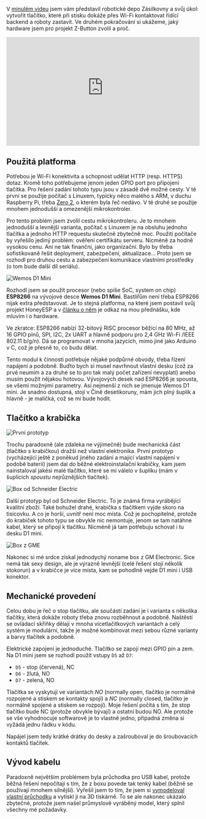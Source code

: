 <!-- dcterms:title = Jak zastavit robotické depo Zásilkovny: Hardware -->
<!-- dcterms:abstract = V minulém videu jsem vám představil robotické depo Zásilkovny a svůj úkol: vytvořit tlačítko, které při stisku dokáže přes Wi-Fi kontaktovat řídící backend a roboty zastavit. Ve druhém pokračování si ukážeme, jaký hardware jsem pro projekt Z-Button zvolil a proč. -->
<!-- dcterms:creator = Michal Altair Valášek -->
<!-- x4w:pictureUrl = /perex-pictures/20211126-robodepo-2.jpg -->
<!-- x4w:pictureWidth = 150 -->
<!-- x4w:pictureHeight = 150 -->
<!-- x4w:coverUrl = /cover-pictures/20211126-robodepo-2.jpg -->
<!-- x4w:category = Z-TECH -->
<!-- x4w:category = IT -->
<!-- x4w:category = Bastlení -->
<!-- dcterms:dateAccepted = 2021-11-26 -->

V [minulém videu](https://www.altair.blog/2021/11/robodepo-1) jsem vám představil robotické depo Zásilkovny a svůj úkol: vytvořit tlačítko, které při stisku dokáže přes Wi-Fi kontaktovat řídící backend a roboty zastavit. Ve druhém pokračování si ukážeme, jaký hardware jsem pro projekt Z-Button zvolil a proč.

<div style="position:relative;padding-top:56.25%;">
  <iframe src="https://www.youtube-nocookie.com/embed/7rJuuVYUSQE" frameborder="0" allowfullscreen allow="accelerometer; autoplay; encrypted-media; gyroscope; picture-in-picture" style="position:absolute;top:0;left:0;width:100%;height:100%;"></iframe>
</div>

## Použitá platforma

Potřebou je Wi-Fi konektivita a schopnost udělat HTTP (resp. HTTPS) dotaz. Kromě toho potřebujeme jenom jeden GPIO port pro připojení tlačítka. Pro řešení zadání tohoto typu jsou v zásadě dvě možné cesty. V té první se použije počítač s Linuxem, typicky něco malého s ARM, v duchu Raspberry Pi, třeba [Zero 2](https://www.altair.blog/2021/11/dotnet-raspi-5), o kterém byla řeč nedávo. V té druhé se použije mnohem jednodušší a omezenější mikrokontroler.

Pro tento problém jsem zvolil cestu mikrokontroleru. Je to mnohem jednodušší a levnější varianta, počítač s Linuxem je na obsluhu jednoho tlačítka a jednoho HTTP requestu skutečně zbytečně moc. Použití počítače by vyřešilo jediný problém: ověření certifikátu serveru. Nicméně za hodně vysokou cenu. Ani ne tak finanční, jako organizační. Bylo by třeba sofistikovaně řešit deployment, zabezpečení, aktualizace... Proto jsem se rozhodl pro druhou cestu a zabezpečení komunikace vlastními prostředky (o tom bude další díl seriálu).

![Wemos D1 Mini](https://www.cdn.altairis.cz/Blog/2021/20211126-d1mini.jpg)

Rozhodl jsem se použít procesor (nebo spíše SoC, system on chip) **ESP8266** na vývojové desce **Wemos D1 Mini**. Bastlířům není třeba ESP8266 nijak extra představovat. Je to stejná platforma, na které jsem postavil svůj projekt HoneyESP a v [článku o něm](https://www.altair.blog/2018/11/honeyesp) je odkaz na mou přednášku, kde mluvím i o hardware.

Ve zkratce: ESP8266 nabízí 32-bitový RISC procesor běžící na 80 MHz, až 16 GPIO pinů, SPI, I2C, 2x UART a hlavně podporu pro 2,4 GHz Wi-Fi /IEEE 802.11 b/g/n). Dá se programovat v mnoha jazycích, mimo jiné jako Arduino v C, což je přesně to, co budu dělat.

Tento modul k činnosti potřebuje nějaké podpůrné obvody, třeba řízení napájení a podobně. Buďto bych si musel navrhnout vlastní desku (což za prvé neumím a za druhé se to pro tak malý počet zařízení nevyplatí) anebo musím použít nějakou hotovou. Vývojových desek nad ESP8266 je spousta, se všemi možnými parametry. Asi nejmenší z nich se jmenuje Wemos D1 mini. Je snadno dostupná, stojí v Číně desetikoruny, mám jich plný šuplík a hlavně - je maličká, což se mi bude hodit.

## Tlačítko a krabička

![První prototyp](https://www.cdn.altairis.cz/Blog/2021/20211126-prototyp.jpg)

Trochu paradoxně (ale zdaleka ne výjimečně) bude mechanická část (tlačítko s krabičkou) dražší než vlastní elektronika. První prototyp (vycházející ještě z poněkud jiného zadání a mající vlastní napájení v podobě baterií) jsem dal do běžné elektroinstalační krabičky, kam jsem nainstaloval jakési malé tlačítko, které se mi válelo v šuplíku (mám v šuplících _spoustu_ nejrůznějších tlačítek).

![Box od Schneider Electric](https://www.cdn.altairis.cz/Blog/2021/20211126-box-schneider.jpg)

Další prototyp byl od Schneider Electric. To je známá firma vyrábějící kvalitní zboží. Také bohužel drahé, krabička s tlačítkem vyjde skoro na tisícovku. A co je horší, uvnitř není moc místa. Což je pochopitelné, protože do krabiček tohoto typu se obvykle nic nemontuje, jenom se tam natáhne kabel, který se připojí k tlačítku. Nicméně já tam potřebuju schovat i tu desku D1 mini.

![Box z GME](https://www.cdn.altairis.cz/Blog/2021/20211126-box-gme.jpg)

Nakonec si mé srdce získal jednodychý noname box z GM Electronic. Sice nemá tak sexy design, ale je výrazně levnější (celé řešení stojí několik stokorun) a v krabičce je více místa, kam se pohodlně vejde D1 mini i USB konektor.

## Mechanické provedení

Celou dobu je řeč o stop tlačítku, ale součástí zadání je i varianta s několika tlačítky, která dokáže roboty třeba znovu rozběhnout a podobně. Naštěstí se ovládací skříňky dělají v mnoha vícetlačítkových variantách a celý systém je modulární, takže je možné kombinovat mezi sebou různé varianty a barvy tlačítek a podobně.

Elektrické zapojení je jednoduché. Tlačítko se zapojí mezi GPIO pin a zem. Na D1 mini jsem se rozhodl použít vstupy `D5` až `D7`:

* `D5` - stop (červená), NC
* `D6` - žlutá, NO
* `D7` - zelená, NO

Tlačítka se vyskytují ve variantách _NO_ (normally open, tlačítko je normálně rozpojené a stiskem se kontakty spojí) a _NC_ (normally closed, tlačítko je normálně spojené a stiskem se rozpojí). Moje řešení počítá s tím, že stop tlačítko bude NC (protože obvykle bývají) a ostatní budou NO. Ale protože se vše vyhodnocuje softwarově je to vlastně jedno, případná změna si vyžádá jednu řádku v kódu.

Napájel jsem tedy krátké drátky do desky a zašrouboval je do šroubovacích kontaktů tlačítek.

## Vývod kabelu

Paradoxně největším problémem byla průchodka pro USB kabel, protože běžná řešení nepočítají s tím, že z boxu povede tak tenký kabel (běžně se používají mnohem silnější). Vyřešil jsem to tím, že jsem si [vymodeloval vlastní průchodku](https://www.altair.blog/2021/10/pruchodka) a vytiskl ji na 3D tiskárně. To se ale nakonec ukázalo zbytečné, protože jsem našel průmyslově vyráběný model, který splnil všechny mé požadavky.
